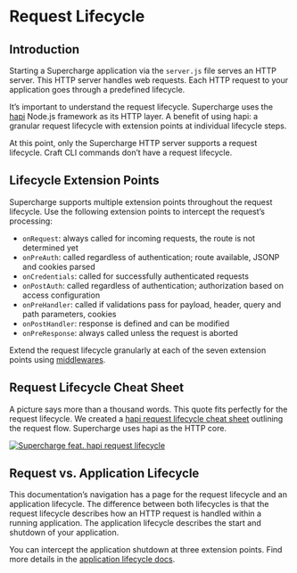 # Request Lifecycle


## Introduction
Starting a Supercharge application via the `server.js` file serves an HTTP server. This HTTP server handles web requests. Each HTTP request to your application goes through a predefined lifecycle.

It’s important to understand the request lifecycle. Supercharge uses the [hapi](https://hapijs.com) Node.js framework as its HTTP layer. A benefit of using hapi: a granular request lifecycle with extension points at individual lifecycle steps.

At this point, only the Supercharge HTTP server supports a request lifecycle. Craft CLI commands don’t have a request lifecycle.


## Lifecycle Extension Points
Supercharge supports multiple extension points throughout the request lifecycle. Use the following extension points to intercept the request’s processing:

- `onRequest`: always called for incoming requests, the route is not determined yet
- `onPreAuth`: called regardless of authentication; route available, JSONP and cookies parsed
- `onCredentials`: called for successfully authenticated requests
- `onPostAuth`: called regardless of authentication; authorization based on access configuration
- `onPreHandler`: called if validations pass for payload, header, query and path parameters, cookies
- `onPostHandler`: response is defined and can be modified
- `onPreResponse`: always called unless the request is aborted

Extend the request lifecycle granularly at each of the seven extension points using [middlewares](/docs/{{version}}/middleware).


## Request Lifecycle Cheat Sheet
A picture says more than a thousand words. This quote fits perfectly for the request lifecycle. We created a [hapi request lifecycle cheat sheet](https://futurestud.io/downloads/hapi/request-lifecycle) outlining the request flow. Supercharge uses hapi as the HTTP core.

[![Supercharge feat. hapi request lifecycle](https://futurestud.io/images/hapi-request-lifecycle-preview.png)](https://futurestud.io/downloads/hapi/request-lifecycle)


## Request vs. Application Lifecycle
This documentation’s navigation has a page for the request lifecycle and an application lifecycle. The difference between both lifecycles is that the request lifecycle describes how an HTTP request is handled within a running application. The application lifecycle describes the start and shutdown of your application.

You can intercept the application shutdown at three extension points. Find more details in the [application lifecycle docs](/docs/{{version}}/app-lifecycle).
